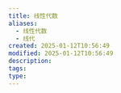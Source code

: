 ```yaml
---
title: 线性代数
aliases:
  - 线性代数
  - 线代
created: 2025-01-12T10:56:49
modified: 2025-01-12T10:56:49
description: 
tags: 
type:
---
```

